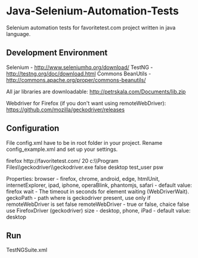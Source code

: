 # Java-Selenium-Automation-Tests

Selenium automation tests for favoritetest.com project written in java language.

## Development Environment

Selenium - http://www.seleniumhq.org/download/
TestNG - http://testng.org/doc/download.html
Commons BeanUtils - http://commons.apache.org/proper/commons-beanutils/

All jar libraries are downloadable: http://petrskala.com/Documents/lib.zip

Webdriver for Firefox (if you don't want using remoteWebDriver):
https://github.com/mozilla/geckodriver/releases


## Configuration

File config.xml have to be in root folder in your project. Rename config_example.xml and set up your settings.

<?xml version="1.0" encoding="ISO-8859-1" ?>
<configuration>
    <properties>
        <browser>firefox</browser>
        <url>http://favoritetest.com/</url>
        <wait>20</wait>
        <geckoPath>c:\\Program Files\\geckodriver\\geckodriver.exe</geckoPath>
        <remoteWebDriver>false</remoteWebDriver>
        <size>desktop</size>
    </properties>
    <users>
        <user>
            <name>test_user</name>
            <password>psw</password>
        </user>
    </users>
</configuration>

Properties:
browser - firefox, chrome, android, edge, htmlUnit, internetExplorer, ipad, iphone, operaBlink, phantomjs, safari - default value: firefox
wait - The timeout in seconds for element waiting (WebDriverWait).
geckoPath - path where is geckodriver present, use only if remoteWebDriver is set false
remoteWebDriver - true or false, chaice false use FirefoxDriver (geckodriver)
size - desktop, phone, iPad  - default value: desktop

## Run

TestNGSuite.xml